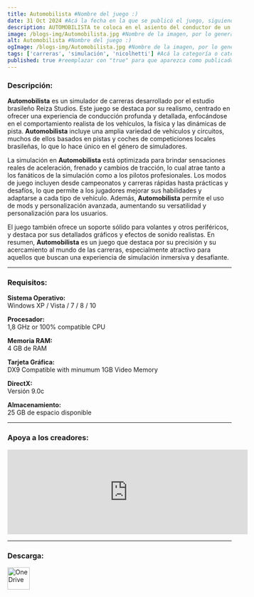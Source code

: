 ```yaml
---
title: Automobilista #Nombre del juego :)
date: 31 Oct 2024 #Acá la fecha en la que se publicó el juego, siguiendo este formato: Dia "30", Mes "Oct", Año "2024" = como debe quedar: 30 Oct 2024
description: AUTOMOBILISTA te coloca en el asiento del conductor de un simulador de carreras avanzado, con series de carreras brasileñas de élite junto con una amplia gama de vehículos de carreras y pistas internacionales para una experiencia de deportes de motor única y diversa. #Acá una mini descripción del juego
image: /blogs-img/Automobilista.jpg #Nombre de la imagen, por lo general es exactamente el mismo nombre que el juego excluyendo lo ":" (Dos puntos)
alt: Automobilista #Nombre del juego :)
ogImage: /blogs-img/Automobilista.jpg #Nombre de la imagen, por lo general es exactamente el mismo nombre que el juego excluyendo lo ":" (Dos puntos)
tags: ['carreras', 'simulación', 'nicolhetti'] #Acá la categoría o categorías del juego, si es más de una se coloca en este formato: ['Categoría1', 'Categoría2']
published: true #reemplazar con "true" para que aparezca como publicado
---
```


<!--En VSCode seleccionando una palabra, por ejemplo: "NOMBRE-DEL-JUEGO" y apretando Ctrl+F2 se seleccionan todas las palabras iguales-->

### Descripción:
**Automobilista** es un simulador de carreras desarrollado por el estudio brasileño Reiza Studios. Este juego se destaca por su realismo, centrado en ofrecer una experiencia de conducción profunda y detallada, enfocándose en el comportamiento realista de los vehículos, la física y las dinámicas de pista. **Automobilista** incluye una amplia variedad de vehículos y circuitos, muchos de ellos basados en pistas y coches de competiciones locales brasileñas, lo que lo hace único en el género de simuladores.

La simulación en **Automobilista** está optimizada para brindar sensaciones reales de aceleración, frenado y cambios de tracción, lo cual atrae tanto a los fanáticos de la simulación como a los pilotos profesionales. Los modos de juego incluyen desde campeonatos y carreras rápidas hasta prácticas y desafíos, lo que permite a los jugadores mejorar sus habilidades y adaptarse a cada tipo de vehículo. Además, **Automobilista** permite el uso de mods y personalización avanzada, aumentando su versatilidad y personalización para los usuarios. 

El juego también ofrece un soporte sólido para volantes y otros periféricos, y destaca por sus detallados gráficos y efectos de sonido realistas. En resumen, **Automobilista** es un juego que destaca por su precisión y su acercamiento al mundo de las carreras, especialmente atractivo para aquellos que buscan una experiencia de simulación inmersiva y desafiante.
<!--Prompt para Chat-GPT: Hazme una descripción para el juego "NOMBRE-DEL-JUEGO" y cada que menciones "NOMBRE-DEL-JUEGO" ponlo en negrita -->

---

### Requisitos:
**Sistema Operativo:**  
Windows XP / Vista / 7 / 8 / 10

**Procesador:**  
1,8 GHz or 100% compatible CPU

**Memoria RAM:**  
4 GB de RAM

**Tarjeta Gráfica:**  
 DX9 Compatible with minumum 1GB Video Memory

**DirectX:**  
Versión 9.0c

**Almacenamiento:**  
25 GB de espacio disponible

<!--Si falta o sobra un requisito se quita o se agrega manteniendo el mismo formato-->

---

### Apoya a los creadores:
<iframe src="https://store.steampowered.com/widget/431600/" frameborder="0" width="540" height="190" style="background-color: transparent;"></iframe>

<!--Reemplazar los numeros (AppID) del juego (en este caso 2668510) por el numero (AppID) correspondiente con el juego a publicar-->
<!--El AppID se encuentra en la URL del Juego en Steam-->

---

### Descarga:

[<img src="https://gist.github.com/cxmeel/0dbc95191f239b631c3874f4ccf114e2/raw/download.svg" alt="OneDrive" height="50" />](https://1drv.ms/u/s!Ah59IBm0qGurh70UmD3dBb6TZRf1yQ?e=9sRSAy)

<!-- # se debe reemplazar por el link de descarga-->

<!--NOMBRE-DEL-SERVICIO se debe reemplazar por el servicio donde está subido el juego-->